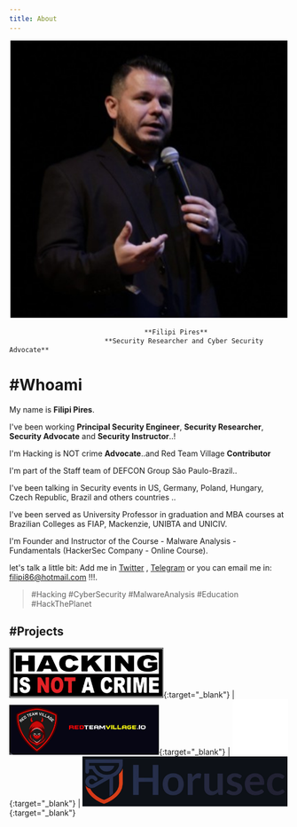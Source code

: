 ```yaml
---
title: About
---
```

<p align="center">
  <img height="500" src="/assets/img/sample/avatar.jpg">
</p>


                                      **Filipi Pires** 
                            **Security Researcher and Cyber Security Advocate**

# #Whoami

My name is **Filipi Pires**. 

I've been working **Principal Security Engineer**, **Security Researcher**, **Security Advocate** and **Security Instructor**..!


I'm Hacking is NOT crime **Advocate**..and Red Team Village **Contributor**

I'm part of the Staff team of DEFCON Group São Paulo-Brazil..

I've been talking in Security events in US, Germany, Poland, Hungary, Czech Republic, Brazil and others countries .. 

I've been served as University Professor in graduation and MBA courses at Brazilian Colleges as FIAP, Mackenzie, UNIBTA and UNICIV.

I'm Founder and Instructor of the Course - Malware Analysis - Fundamentals (HackerSec Company - Online Course).

let's talk a little bit: Add me in <a href="https://twitter.com/FilipiPires" target=_blank_>Twitter</a> , <a href="https://t.me/filipi86" target=_blank_>Telegram</a> or you can email me in:  <filipi86@hotmail.com> !!!.

> #Hacking #CyberSecurity #MalwareAnalysis #Education #HackThePlanet 

## #Projects


[<img src="/assets/img/sample/HINAC.png" height="90">](https://www.hackingisnotacrime.org/){:target="_blank"} | [<img src="/assets/img/sample/RTV.png" height="90">](https://redteamvillage.io){:target="_blank"} | [<img src="/assets/img/sample/DCG5511.jpg" height="100">](https://linktr.ee/dcg5511){:target="_blank"} | [<img src="/assets/img/sample/horusec_logo.png" height="90">](https://horusec.io/site/){:target="_blank"}




